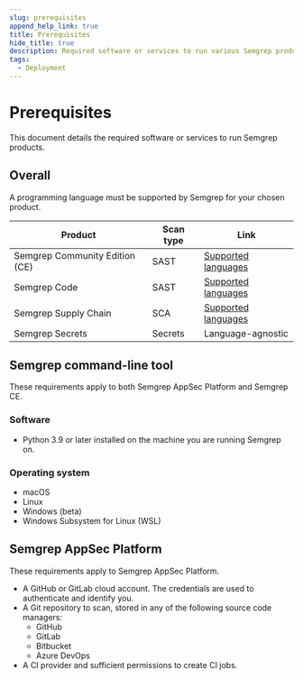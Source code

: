 ```yaml
---
slug: prerequisites
append_help_link: true
title: Prerequisites
hide_title: true
description: Required software or services to run various Semgrep products.
tags:
  - Deployment
---
```


# Prerequisites

This document details the required software or services to run Semgrep products.

## Overall

A programming language must be supported by Semgrep for your chosen product.

| Product              | Scan type | Link   |
| -------              | ------    | ------ |
| Semgrep Community Edition (CE)          | SAST      | [Supported languages](/supported-languages#language-maturity-levels)  |
| Semgrep Code         | SAST      | [Supported languages](/supported-languages#language-maturity-levels)  |
| Semgrep Supply Chain | SCA       | [Supported languages](/supported-languages#semgrep-supply-chain)       |
| Semgrep Secrets      | Secrets   | Language-agnostic       |

<!-- Update Secrets with service validators once available -->

## Semgrep command-line tool

These requirements apply to both Semgrep AppSec Platform and Semgrep CE.

### Software

- Python 3.9 or later installed on the machine you are running Semgrep on.

### Operating system

- macOS
- Linux
- Windows (beta)
- Windows Subsystem for Linux (WSL)

## Semgrep AppSec Platform

These requirements apply to Semgrep AppSec Platform.

- A GitHub or GitLab cloud account. The credentials are used to authenticate and identify you.
- A Git repository to scan, stored in any of the following source code managers:
    - GitHub
    - GitLab
    - Bitbucket
    - Azure DevOps
- A CI provider and sufficient permissions to create CI jobs.

<!-- IDEs - to add after -->
